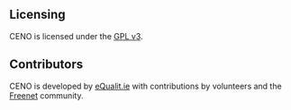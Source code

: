 ## Licensing

CENO is licensed under the [GPL
v3](https://www.gnu.org/licenses/gpl-3.0.en.html).

## Contributors

CENO is developed by [eQualit.ie](https://equalit.ie) with contributions by
volunteers and the [Freenet](https://freenetproject.org/) community.
